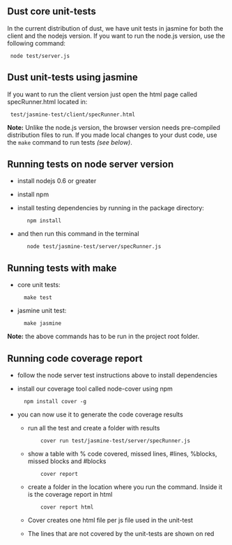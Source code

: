 Dust core unit-tests
------------------------
In the current distribution of dust, we have unit tests in jasmine for both the client and the nodejs version.
If you want to run the node.js version, use the following command:

     node test/server.js

Dust unit-tests using jasmine
-----------------------------
If you want to run the client version just open the html page called specRunner.html located in:
 
     test/jasmine-test/client/specRunner.html

**Note:** Unlike the node.js version, the browser version needs pre-compiled distribution files to run. If you made local changes to your dust code, use the `make` command to run tests _(see below)_.

Running tests on node server version 
------------------------------------
* install nodejs 0.6 or greater 
* install npm
* install testing dependencies by running in the package directory:

         npm install

* and then run this command in the terminal

         node test/jasmine-test/server/specRunner.js


Running tests with make
-----------------------
* core unit tests:

        make test

* jasmine unit test:

        make jasmine

**Note:** the above commands has to be run in the project root folder.


Running code coverage report
----------------------------

* follow the node server test instructions above to install dependencies
* install our coverage tool called node-cover using npm

        npm install cover -g

* you can now use it to generate the code coverage results

  * run all the test and create a folder with results

            cover run test/jasmine-test/server/specRunner.js

  * show a table with % code covered, missed lines, #lines, %blocks, missed blocks and #blocks

            cover report

  * create a folder in the location where you run the command. Inside it is the coverage report in html

            cover report html

  * Cover creates one html file per js file used in the unit-test
  
  * The lines that are not covered by the unit-tests are shown on red